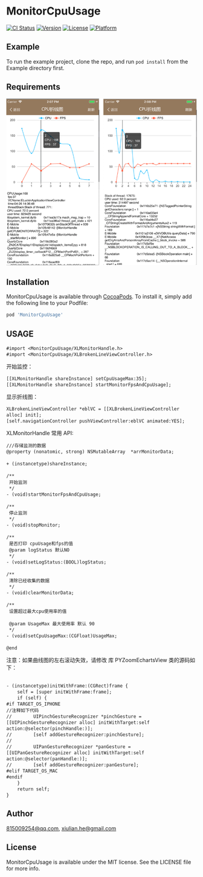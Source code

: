 # MonitorCpuUsage

[![CI Status](https://img.shields.io/travis/815009254@qq.com/MonitorCpuUsage.svg?style=flat)](https://travis-ci.org/815009254@qq.com/MonitorCpuUsage)
[![Version](https://img.shields.io/cocoapods/v/MonitorCpuUsage.svg?style=flat)](https://cocoapods.org/pods/MonitorCpuUsage)
[![License](https://img.shields.io/cocoapods/l/MonitorCpuUsage.svg?style=flat)](https://cocoapods.org/pods/MonitorCpuUsage)
[![Platform](https://img.shields.io/cocoapods/p/MonitorCpuUsage.svg?style=flat)](https://cocoapods.org/pods/MonitorCpuUsage)

## Example

To run the example project, clone the repo, and run `pod install` from the Example directory first.

## Requirements
![效果图](https://github.com/HeXiuLian/MonitorCpuUsageProject/blob/master/demo.png)


## Installation

MonitorCpuUsage is available through [CocoaPods](https://cocoapods.org). To install
it, simply add the following line to your Podfile:

```ruby
pod 'MonitorCpuUsage'
```

## USAGE

	#import <MonitorCpuUsage/XLMonitorHandle.h>
	#import <MonitorCpuUsage/XLBrokenLineViewController.h>
	
开始监控：

	[[XLMonitorHandle shareInstance] setCpuUsageMax:35];
    [[XLMonitorHandle shareInstance] startMonitorFpsAndCpuUsage];
    
显示折线图：

	XLBrokenLineViewController *eblVC = [[XLBrokenLineViewController alloc] init];
    [self.navigationController pushViewController:eblVC animated:YES];


XLMonitorHandle 常用 API:

```
///存储监测的数据
@property (nonatomic, strong) NSMutableArray  *arrMonitorData;

+ (instancetype)shareInstance;

/**
 开始监测
 */
- (void)startMonitorFpsAndCpuUsage;

/**
 停止监测
 */
- (void)stopMonitor;

/**
 是否打印 cpuUsage和fps的值
 @param logStatus 默认NO
 */
- (void)setLogStatus:(BOOL)logStatus;

/**
 清除已经收集的数据
 */
- (void)clearMonitorData;

/**
 设置超过最大cpu使用率的值

 @param UsageMax 最大使用率 默认 90
 */
- (void)setCpuUsageMax:(CGFloat)UsageMax;

@end

```

注意：如果曲线图的左右滚动失效，请修改 <iOS-Echarts> 库 PYZoomEchartsView 类的源码如下：

```

- (instancetype)initWithFrame:(CGRect)frame {
    self = [super initWithFrame:frame];
    if (self) {
#if TARGET_OS_IPHONE
//注释如下代码
//        UIPinchGestureRecognizer *pinchGesture = [[UIPinchGestureRecognizer alloc] initWithTarget:self action:@selector(pinchHandle:)];
//        [self addGestureRecognizer:pinchGesture];
//
//        UIPanGestureRecognizer *panGesture = [[UIPanGestureRecognizer alloc] initWithTarget:self action:@selector(panHandle:)];
//        [self addGestureRecognizer:panGesture];
#elif TARGET_OS_MAC
#endif
    }
    return self;
}

```


## Author

815009254@qq.com, xiulian.he@gmail.com

## License

MonitorCpuUsage is available under the MIT license. See the LICENSE file for more info.
